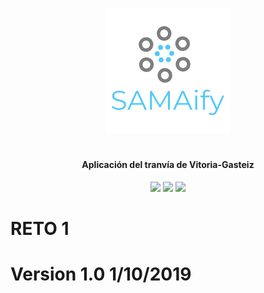 <p align="center">
  <img src="https://raw.githubusercontent.com/SAMAifyWEB/RETO1/master/src/img/logo.png">
</p>
<h1 align="center"></h1>
<h4 align="center">
  <span>Aplicación del tranvía de Vitoria-Gasteiz</span>
</h4>

<p align="center">
  <img src="https://img.shields.io/badge/License-CC-green">
  <img src="https://img.shields.io/badge/Version-2.0-yellowgreen">
  <img src="https://img.shields.io/badge/$-donate-62c2d2.svg?maxAge=2592000&amp;style=flat">
</p>


# RETO 1
# Version 1.0 1/10/2019 

